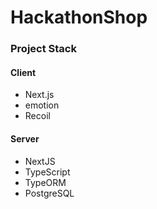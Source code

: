 # HackathonShop

### Project Stack

#### Client

- Next.js
- emotion
- Recoil

#### Server

- NextJS
- TypeScript
- TypeORM
- PostgreSQL

